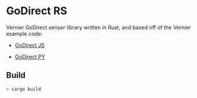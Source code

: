 # GoDirect RS

Vernier GoDirect sensor library written in Rust, and based off of the Vernier example code:

- [GoDirect JS](https://github.com/VernierST/godirect-js)

- [GoDirect PY](https://github.com/VernierST/godirect-py)

## Build

```bash
> cargo build
```
